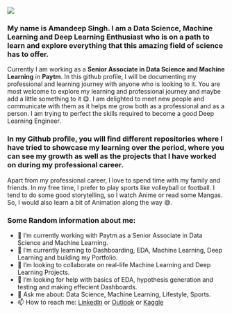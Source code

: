![](https://media.giphy.com/media/xUPGGDNsLvqsBOhuU0/giphy.gif)
### My name is Amandeep Singh. I am a Data Science, Machine Learning and Deep Learning Enthusiast who is on a path to learn and explore everything that this amazing field of science has to offer. 

Currently I am working as a **Senior Associate in Data Science and Machine Learning** in **Paytm**. In this github profile, I will be documenting my professional and learning journey with anyone who is looking to it.
You are most welcome to explore my learning and professional journey and maybe add a little something to it 😋. I am delighted to meet new people and communicate with them as it helps me grow both as a professional and as a person. I am trying to perfect the skills required to become a good Deep Learning Engineer.  

### In my Github profile, you will find different repositories where I have tried to showcase my learning over the period, where you can see my growth as well as the projects that I have worked on during my professional career.

Apart from my professional career, I love to spend time with my family and friends. In my free time, I prefer to play sports like volleyball or football. I tend to do some good storytelling, so I watch Anime or read some Mangas. So, I would also learn a bit of Animation along the way 😅. 

### Some Random information about me:
- 🔭 I’m currently working with Paytm as a Senior Associate in Data Science and Machine Learning.
- 🌱 I’m currently learning to Dashboarding, EDA, Machine Learning, Deep Learning and building my Portfolio.
- 👯 I’m looking to collaborate on real-life Machine Learning and Deep Learning Projects.
- 🤔 I’m looking for help with basics of EDA, hypothesis generation and testing and making effecient Dashboards.
- 💬 Ask me about: Data Science, Machine Learning, Lifestyle, Sports.
- 📫 How to reach me: [LinkedIn](https://www.linkedin.com/in/amandeepsinghdhalla/) or [Outlook](amandeepsinghdhalla@live.com) or [Kaggle](https://www.kaggle.com/amandeepsinghdhalla)
